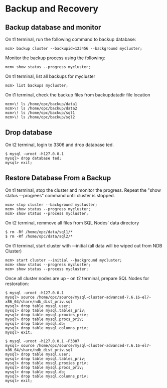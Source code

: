 # Backup and Recovery
## Backup database and monitor
On t1 terminal, run the following command to backup database:
```
mcm> backup cluster --backupid=123456 --background mycluster;
```
Monitor the backup process using the following:
```
mcm> show status --progress mycluster;
```
On t1 terminal, list all backups for mycluster
```
mcm> list backups mycluster;
```
On t1 terminal, check the backup files from backupdatadir file location
```
mcm>\! ls /home/opc/backup/data1
mcm>\! ls /home/opc/backup/data2
mcm>\! ls /home/opc/backup/sql1
mcm>\! ls /home/opc/backup/sql2
```
## Drop database 
On t2 terminal, login to 3306 and drop database ted.
```
$ mysql -uroot -h127.0.0.1
mysql> drop database ted;
mysql> exit;
```
## Restore Database From a Backup
On t1 terminal, stop the cluster and monitor the progress. Repeat the "show status --progrees" command until cluster is stopped.
```
mcm> stop cluster --background mycluster;
mcm> show status --progress mycluster;
mcm> show status --process mycluster;
```
On t2 terminal, remmove all files from SQL Nodes' data directory
```
$ rm -Rf /home/opc/data/sql1/*
$ rm -Rf /home/opc/data/sql2/*
```
On t1 terminal, start cluster with --initial (all data will be wiped out from NDB Cluster)
```
mcm> start cluster --initial --background mycluster;
mcm> show status --progress mycluster;
mcm> show status --process mycluster;
```
Once all cluster nodes are up - on t2 terminal, prepare SQL Nodes for restoration:
```
$ mysql -uroot -h127.0.0.1
mysql> source /home/opc/source/mysql-cluster-advanced-7.6.16-el7-x86_64/share/ndb_dist_priv.sql
mysql> drop table mysql.user;
mysql> drop table mysql.tables_priv;
mysql> drop table mysql.proxies_priv;
mysql> drop table mysql.procs_priv;
mysql> drop table mysql.db;
mysql> drop table mysql.columns_priv;
mysql> exit;

$ mysql -uroot -h127.0.0.1 -P3307
mysql> source /home/opc/source/mysql-cluster-advanced-7.6.16-el7-x86_64/share/ndb_dist_priv.sql
mysql> drop table mysql.user;
mysql> drop table mysql.tables_priv;
mysql> drop table mysql.proxies_priv;
mysql> drop table mysql.procs_priv;
mysql> drop table mysql.db;
mysql> drop table mysql.columns_priv;
mysql> exit;
```


